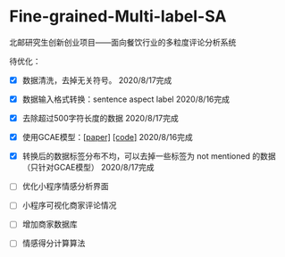 # Fine-grained-Multi-label-SA
北邮研究生创新创业项目——面向餐饮行业的多粒度评论分析系统

待优化：

- [x] 数据清洗，去掉无关符号。 2020/8/17完成
- [x] 数据输入格式转换：sentence aspect label  2020/8/16完成
- [x] 去除超过500字符长度的数据 2020/8/17完成
- [x] 使用GCAE模型：[[paper]](https://www.aclweb.org/anthology/P18-1234/) [[code]](https://github.com/wxue004cs/GCAE) 2020/8/16完成
- [x] 转换后的数据标签分布不均，可以去掉一些标签为 not mentioned 的数据（只针对GCAE模型） 2020/8/17完成
- [ ] 优化小程序情感分析界面
- [ ] 小程序可视化商家评论情况
- [ ] 增加商家数据库
- [ ] 情感得分计算算法

 

